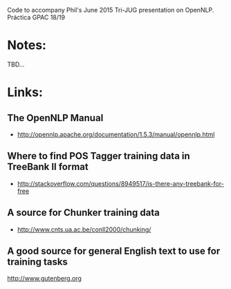 Code to accompany Phil's June 2015 Tri-JUG presentation
on OpenNLP.
Práctica GPAC 18/19

# Notes:

TBD...

# Links:

## The OpenNLP Manual
* http://opennlp.apache.org/documentation/1.5.3/manual/opennlp.html

## Where to find POS Tagger training data in TreeBank II format
* http://stackoverflow.com/questions/8949517/is-there-any-treebank-for-free

## A source for Chunker training data
* http://www.cnts.ua.ac.be/conll2000/chunking/

## A good source for general English text to use for training tasks
http://www.gutenberg.org
